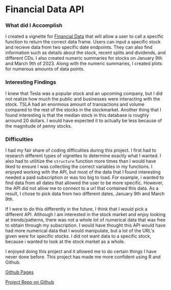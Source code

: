 # Financial Data API

### What did I Accomplish
I created a vignette for [Financial Data](https://polygon.io/docs/stocks) that will allow a user to call a specific function to return the correct data frame. Users can input a specific stock and recieve data from two specific date endpoints. They can also find information such as details about the stock, recent splits and dividends, and different CDs. I also created numeric summaries for stocks on January 9th and March 9th of 2023. Along with the numeric summaries, I created plots for numerous amounts of data points.

### Interesting Findings
I knew that Tesla was a popular stock and an upcoming company, but I did not realize how much the public and businesses were interacting with the stock. TSLA had an enormous amount of transactions and volume compared to the rest of the stocks in the stockmarket. Another thing that I found interesting is that the median stock in this database is roughly arround 20 dollars. I would have expected it to actually be less because of the magnitude of penny stocks. 

### Difficulties
I had my fair share of coding difficulties during this project. I first had to research different types of vignettes to determine exactly what I wanted. I also had to utilitize the `structure` function more times than I would have liked to ensure I was collecting the correct variables in my functions. I enjoyed working with the API, but most of the data that I found interesting needed a paid subscription or was too big to load. For example, i wanted to find data from all dates that allowed the user to be more specific. However, the API did not allow me to connect to a url that contained this data. As a result, I chose to pick data from two different dates, January 9th and March 9th.

If I were to do this differently in the future, I think that I would pick a different API. Although I am interested in the stock market and enjoy looking at trends/patterns, there was not a whole lot of numerical data that was free to obtain through my subscription. I would have thought this API would have had more numerical data that I would manipulate, but a lot of the URL's given were for specific stocks. I did not want data to a specific stock, because i wanted to look at the stock market as a whole.

I enjoyed doing this project and it allowed me to do certain things I have never done before. This project has made  me more confident using R and Github.  

[Github Pages](https://sjwilli6.github.io/Project1-API/)

[Project Repo on Github](https://github.com/sjwilli6/Project1-API)


